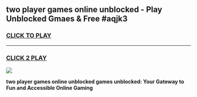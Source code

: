 
## two player games online unblocked - Play Unblocked Gmaes & Free #aqjk3
<h3>
<a href="https://news.freeplayer.one?title=two_player_games_online_unblocked&ref=03M">CLICK TO PLAY</a></h3>
<hr>

<h3>
<a href="https://news.freeplayer.one?title=two_player_games_online_unblocked&ref=03M">CLICK 2 PLAY</a>
  
</h3>

<a href="https://news.freeplayer.one?title=two_player_games_online_unblocked&ref=03M"><img src="https://clearcache.store/games.png"></a>


**two player games online unblocked games unblocked: Your Gateway to Fun and Accessible Online Gaming**
